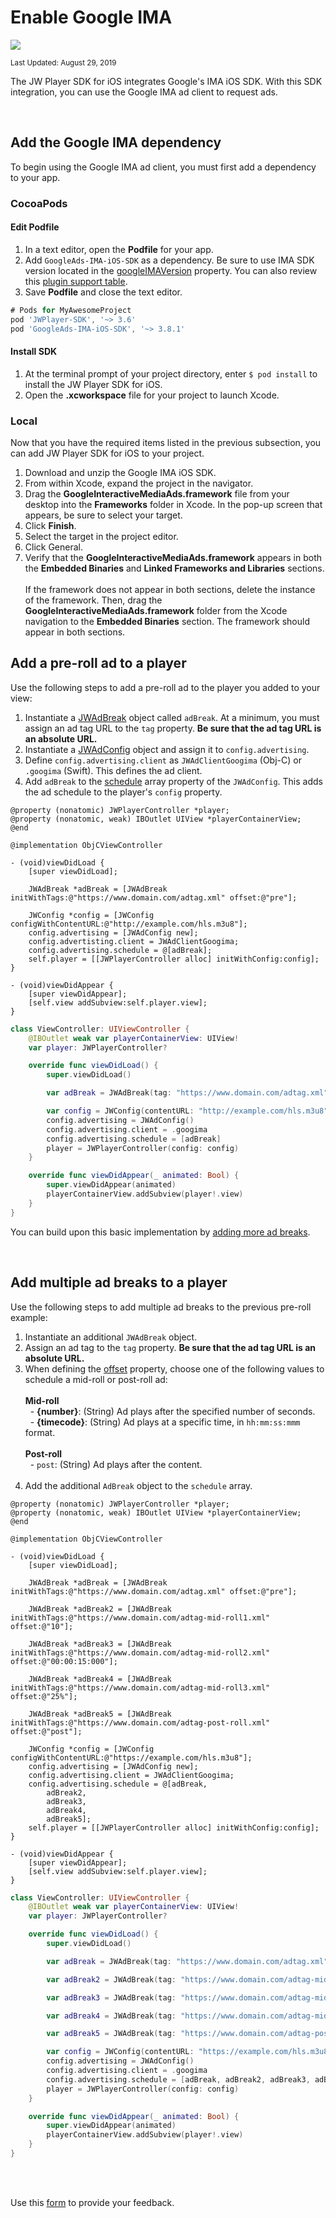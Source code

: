# Enable Google IMA

<img src="https://img.shields.io/badge/SDK-iOS%20v3-0AAC29.svg?logo=android">

<sup>Last Updated: August 29, 2019</sup>

The JW Player SDK for iOS integrates Google's IMA iOS SDK. With this SDK integration, you can use the Google IMA ad client to request ads.

<br/>

## Add the Google IMA dependency

To begin using the Google IMA ad client, you must first add a dependency to your app.

### CocoaPods

#### Edit Podfile

1. In a text editor, open the **Podfile** for your app.
2. Add `GoogleAds-IMA-iOS-SDK` as a dependency. Be sure to use IMA SDK version located in the <a href="https://developer.jwplayer.com/sdk/ios/reference/Classes/JWPlayerController.html#//api/name/googleIMAVersion" target="_blank">googleIMAVersion</a> property. You can also review this <a href="https://developer.jwplayer.com/sdk/ios/docs/developer-guide/#plugin-support" target="_blank">plugin support table</a>.
3. Save **Podfile** and close the text editor.

```groovy
# Pods for MyAwesomeProject
pod 'JWPlayer-SDK', '~> 3.6'
pod 'GoogleAds-IMA-iOS-SDK', '~> 3.8.1'
```

#### Install SDK

1. At the terminal prompt of your project directory, enter `$ pod install` to install the JW Player SDK for iOS.
2. Open the **.xcworkspace** file for your project to launch Xcode.

### Local

Now that you have the required items listed in the previous subsection, you can add JW Player SDK for iOS to your project.

1. Download and unzip the Google IMA iOS SDK.
2. From within Xcode, expand the project in the navigator.
3. Drag the **GoogleInteractiveMediaAds.framework** file from your desktop into the **Frameworks** folder in Xcode. In the pop-up screen that appears, be sure to select your target.
4. Click **Finish**.
5. Select the target in the project editor.
6. Click General.
7. Verify that the **GoogleInteractiveMediaAds.framework** appears in both the **Embedded Binaries** and **Linked Frameworks and Libraries** sections. <br/><br/>If the framework does not appear in both sections, delete the instance of the framework. Then, drag the **GoogleInteractiveMediaAds.framework** folder from the Xcode navigation to the **Embedded Binaries** section. The framework should appear in both sections.

## Add a pre-roll ad to a player

Use the following steps to add a pre-roll ad to the player you added to your view:

1. Instantiate a <a href="https://developer.jwplayer.com/sdk/ios/reference/Classes/JWAdBreak.html" target="_blank">JWAdBreak</a> object called `adBreak`. At a minimum, you must assign an ad tag URL to the `tag` property.  **Be sure that the ad tag URL is an absolute URL.** 
2. Instantiate a <a href="https://developer.jwplayer.com/sdk/ios/reference/Classes/JWAdConfig.html" target="_blank">JWAdConfig</a> object and assign it to `config.advertising`.
3. Define `config.advertising.client` as `JWAdClientGoogima` (Obj-C) or `.googima` (Swift). This defines the ad client.
4. Add `adBreak` to the <a href="https://developer.jwplayer.com/sdk/ios/reference/Classes/JWAdConfig.html#//api/name/schedule" target="_blank">schedule</a> array property of the `JWAdConfig`. This adds the ad schedule to the player's `config` property.

```Obj-C
@property (nonatomic) JWPlayerController *player;
@property (nonatomic, weak) IBOutlet UIView *playerContainerView;
@end

@implementation ObjCViewController

- (void)viewDidLoad {
    [super viewDidLoad];

    JWAdBreak *adBreak = [JWAdBreak initWithTags:@"https://www.domain.com/adtag.xml" offset:@"pre"];

    JWConfig *config = [JWConfig configWithContentURL:@"http://example.com/hls.m3u8"];
    config.advertising = [JWAdConfig new];
    config.advertisting.client = JWAdClientGoogima;
    config.advertising.schedule = @[adBreak];
    self.player = [[JWPlayerController alloc] initWithConfig:config];
}

- (void)viewDidAppear {
    [super viewDidAppear];
    [self.view addSubview:self.player.view];
}
```
```Swift
class ViewController: UIViewController {
    @IBOutlet weak var playerContainerView: UIView!
    var player: JWPlayerController?

    override func viewDidLoad() {
        super.viewDidLoad()

        var adBreak = JWAdBreak(tag: "https://www.domain.com/adtag.xml", offset: "pre")

        var config = JWConfig(contentURL: "http://example.com/hls.m3u8")
        config.advertising = JWAdConfig()
        config.advertising.client = .googima
        config.advertising.schedule = [adBreak]
        player = JWPlayerController(config: config)
    }

    override func viewDidAppear(_ animated: Bool) {
        super.viewDidAppear(animated)
        playerContainerView.addSubview(player!.view)
    }
}
```
You can build upon this basic implementation by [adding more ad breaks](#add-multiple-ad-breaks-to-a-player).

<br/>

<a name="add-multiple-ad-breaks-to-a-player"></a> 

## Add multiple ad breaks to a player

Use the following steps to add multiple ad breaks to the previous pre-roll example:

1. Instantiate an additional `JWAdBreak` object.
2. Assign an ad tag to the `tag` property.  **Be sure that the ad tag URL is an absolute URL.** 
3. When defining the <a href="https://developer.jwplayer.com/sdk/ios/reference/Classes/JWAdBreak.html#//api/name/offset" target="_blank">offset</a> property, choose one of the following values to schedule a mid-roll or post-roll ad:<br/><br/>**Mid-roll**<br/>&nbsp;&nbsp;- **{number}**: (String) Ad plays after the specified number of seconds.<br/>&nbsp;&nbsp;- **{timecode}**: (String) Ad plays at a specific time, in `hh:mm:ss:mmm` format.<br/><br/>**Post-roll**<br/>&nbsp;&nbsp;- `post`: (String) Ad plays after the content.<br/><br/>
4. Add the additional `AdBreak` object to the `schedule` array.

```Obj-C
@property (nonatomic) JWPlayerController *player;
@property (nonatomic, weak) IBOutlet UIView *playerContainerView;
@end

@implementation ObjCViewController

- (void)viewDidLoad {
    [super viewDidLoad];

    JWAdBreak *adBreak = [JWAdBreak initWithTags:@"https://www.domain.com/adtag.xml" offset:@"pre"];

    JWAdBreak *adBreak2 = [JWAdBreak initWithTags:@"https://www.domain.com/adtag-mid-roll1.xml" offset:@"10"];

    JWAdBreak *adBreak3 = [JWAdBreak initWithTags:@"https://www.domain.com/adtag-mid-roll2.xml" offset:@"00:00:15:000"];

    JWAdBreak *adBreak4 = [JWAdBreak initWithTags:@"https://www.domain.com/adtag-mid-roll3.xml" offset:@"25%"];

    JWAdBreak *adBreak5 = [JWAdBreak initWithTags:@"https://www.domain.com/adtag-post-roll.xml" offset:@"post"];

    JWConfig *config = [JWConfig configWithContentURL:@"https://example.com/hls.m3u8"];
    config.advertising = [JWAdConfig new];
    config.advertising.client = JWAdClientGoogima;
    config.advertising.schedule = @[adBreak,
        adBreak2,
        adBreak3,
        adBreak4,
        adBreak5];
    self.player = [[JWPlayerController alloc] initWithConfig:config];
}

- (void)viewDidAppear {
    [super viewDidAppear];
    [self.view addSubview:self.player.view];
}
```
```Swift
class ViewController: UIViewController {
    @IBOutlet weak var playerContainerView: UIView!
    var player: JWPlayerController?

    override func viewDidLoad() {
        super.viewDidLoad()

        var adBreak = JWAdBreak(tag: "https://www.domain.com/adtag.xml", offset: "pre")

        var adBreak2 = JWAdBreak(tag: "https://www.domain.com/adtag-mid-roll1.xml", offset: "10")

        var adBreak3 = JWAdBreak(tag: "https://www.domain.com/adtag-mid-roll2.xml", offset: "00:00:15:000")

        var adBreak4 = JWAdBreak(tag: "https://www.domain.com/adtag-mid-roll3.xml", offset: "25%")

        var adBreak5 = JWAdBreak(tag: "https://www.domain.com/adtag-post-roll.xml", offset: "post")

        var config = JWConfig(contentURL: "https://example.com/hls.m3u8")
        config.advertising = JWAdConfig()
        config.advertising.client = .googima
        config.advertising.schedule = [adBreak, adBreak2, adBreak3, adBreak4, adBreak5]
        player = JWPlayerController(config: config)
    }

    override func viewDidAppear(_ animated: Bool) {
        super.viewDidAppear(animated)
        playerContainerView.addSubview(player!.view)
    }
}
```



<br/><br/>
<div id="wufoo-mff60sc1xnn4cu">
Use this <a href="https://jwplayerdocs.wufoo.com/forms/mff60sc1xnn4cu">form</a> to provide your feedback.
</div>
<script type="text/javascript">var mff60sc1xnn4cu;(function(d, t) {
var s = d.createElement(t), options = {
'userName':'jwplayerdocs',
'formHash':'mff60sc1xnn4cu',
'autoResize':true,
'height':'288',
'async':true,
'host':'wufoo.com',
'header':'show',
'ssl':true,
'defaultValues': 'field118=' + location.pathname};
s.src = ('https:' == d.location.protocol ? 'https://' : 'http://') + 'www.wufoo.com/scripts/embed/form.js';
s.onload = s.onreadystatechange = function() {
var rs = this.readyState; if (rs) if (rs != 'complete') if (rs != 'loaded') return;
try { mff60sc1xnn4cu = new WufooForm();mff60sc1xnn4cu.initialize(options);mff60sc1xnn4cu.display(); } catch (e) {}};
var scr = d.getElementsByTagName(t)[0], par = scr.parentNode; par.insertBefore(s, scr);
})(document, 'script');</script>
